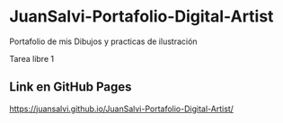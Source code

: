 # JuanSalvi-Portafolio-Digital-Artist
Portafolio de mis Dibujos y practicas de ilustración

Tarea libre 1

## Link en GitHub Pages
https://juansalvi.github.io/JuanSalvi-Portafolio-Digital-Artist/
